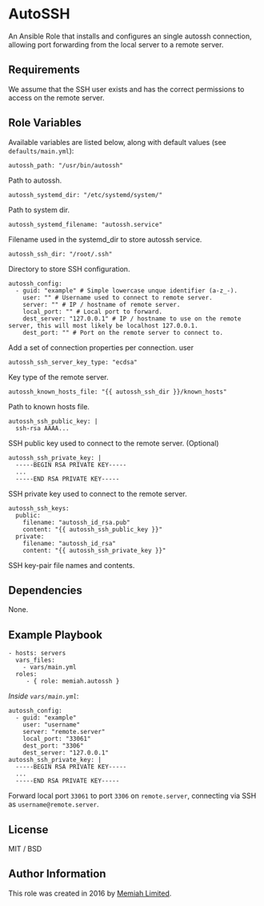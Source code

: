 AutoSSH
=======

An Ansible Role that installs and configures an single autossh connection, 
allowing port forwarding from the local server to a remote server.

Requirements
------------

We assume that the SSH user exists and has the correct permissions to 
access on the remote server.

Role Variables
--------------

Available variables are listed below, along with default values (see 
`defaults/main.yml`):

    autossh_path: "/usr/bin/autossh"

Path to autossh.

    autossh_systemd_dir: "/etc/systemd/system/"

Path to system dir.

    autossh_systemd_filename: "autossh.service"
    
Filename used in the systemd_dir to store autossh service.
    
    autossh_ssh_dir: "/root/.ssh"
    
Directory to store SSH configuration.

    autossh_config:
      - guid: "example" # Simple lowercase unque identifier (a-z_-).
        user: "" # Username used to connect to remote server.
        server: "" # IP / hostname of remote server.
        local_port: "" # Local port to forward.
        dest_server: "127.0.0.1" # IP / hostname to use on the remote server, this will most likely be localhost 127.0.0.1.
        dest_port: "" # Port on the remote server to connect to.
   
Add a set of connection properties per connection. user
    
    autossh_ssh_server_key_type: "ecdsa"
    
Key type of the remote server.
    
    autossh_known_hosts_file: "{{ autossh_ssh_dir }}/known_hosts"

Path to known hosts file.
    
    autossh_ssh_public_key: |
      ssh-rsa AAAA...

SSH public key used to connect to the remote server. (Optional)
    
    autossh_ssh_private_key: |
      -----BEGIN RSA PRIVATE KEY-----
      ...
      -----END RSA PRIVATE KEY-----
 
SSH private key used to connect to the remote server.
    
    autossh_ssh_keys:
      public:
        filename: "autossh_id_rsa.pub"
        content: "{{ autossh_ssh_public_key }}"
      private:
        filename: "autossh_id_rsa"
        content: "{{ autossh_ssh_private_key }}"

SSH key-pair file names and contents.

Dependencies
------------

None.

Example Playbook
----------------

    - hosts: servers
      vars_files:
        - vars/main.yml
      roles:
         - { role: memiah.autossh }

*Inside `vars/main.yml`*:

    autossh_config:
      - guid: "example"
        user: "username"
        server: "remote.server"
        local_port: "33061"
        dest_port: "3306"
        dest_server: "127.0.0.1"
    autossh_ssh_private_key: |
      -----BEGIN RSA PRIVATE KEY-----
      ...
      -----END RSA PRIVATE KEY-----

Forward local port `33061` to port `3306` on `remote.server`, connecting
via SSH as `username@remote.server`.

License
-------

MIT / BSD

Author Information
------------------

This role was created in 2016 by [Memiah Limited](https://github.com/memiah).
